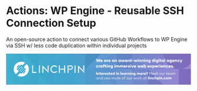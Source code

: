 # Actions: WP Engine - Reusable SSH Connection Setup

An open-source action to connect various GitHub Workflows to WP Engine via SSH w/ less code duplication within individual projects

![Linchpin](https://raw.githubusercontent.com/linchpin/brand-assets/master/github-banner@2x.jpg)

